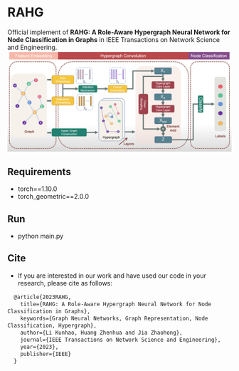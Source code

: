 # RAHG
Official implement of **RAHG: A Role-Aware Hypergraph Neural Network for Node Classification in Graphs** in IEEE Transactions on Network Science and Engineering.
![RAHG](https://github.com/PreckLi/RAHG/blob/main/main_fig.PNG)
## Requirements
- torch==1.10.0  
- torch_geometric==2.0.0
## Run
- python main.py
## Cite
- If you are interested in our work and have used our code in your research, please cite as follows:
```
  @article{2023RAHG,
    title={RAHG: A Role-Aware Hypergraph Neural Network for Node Classification in Graphs},
    keywords={Graph Neural Networks, Graph Representation, Node Classification, Hypergraph},
    author={Li Kunhao, Huang Zhenhua and Jia Zhaohong},
    journal={IEEE Transactions on Network Science and Engineering},
    year={2023},
    publisher={IEEE}
  }
```
